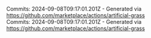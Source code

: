 Commits: 2024-09-08T09:17:01.201Z - Generated via https://github.com/marketplace/actions/artificial-grass
<br>
Commits: 2024-09-08T09:17:01.201Z - Generated via https://github.com/marketplace/actions/artificial-grass
<br>
